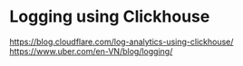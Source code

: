 # Logging using Clickhouse

<https://blog.cloudflare.com/log-analytics-using-clickhouse/>
<https://www.uber.com/en-VN/blog/logging/>
